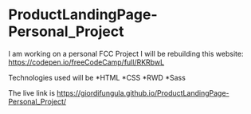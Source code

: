 # ProductLandingPage-Personal_Project
I am working on a personal FCC Project
I will be rebuilding this website:
https://codepen.io/freeCodeCamp/full/RKRbwL

Technologies used will be
*HTML
*CSS
*RWD
*Sass

The live link is https://giordifungula.github.io/ProductLandingPage-Personal_Project/
